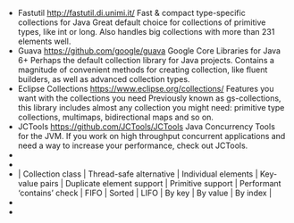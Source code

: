 - Fastutil
  http://fastutil.di.unimi.it/
  Fast & compact type-specific collections for Java 
  Great default choice for collections of primitive types, like int or long. Also handles big collections with more than 231 elements well.
- Guava
  https://github.com/google/guava
  Google Core Libraries for Java 6+
  Perhaps the default collection library for Java projects. Contains a magnitude of convenient methods for creating collection, like fluent builders, as well as advanced collection types.
- Eclipse Collections
  https://www.eclipse.org/collections/
  Features you want with the collections you need Previously known as gs-collections, this library includes almost any collection you might need: primitive type collections, multimaps, bidirectional maps and so on.
- JCTools
  https://github.com/JCTools/JCTools
  Java Concurrency Tools for the JVM. If you work on high throughput concurrent applications and need a way to increase your performance, check out JCTools.
-
-
- | Collection class | Thread-safe alternative | Individual elements | Key-value pairs | Duplicate element support | Primitive support | Performant ‘contains’ check | FIFO | Sorted | LIFO | By key | By value | By index |
-
-
